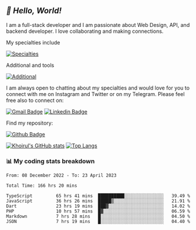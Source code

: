 ## _:wave: Hello, World!_

I am a full-stack developer and I am passionate about Web Design, API, and backend developer. I love collaborating and making connections.

My specialties include

[![Specialties](https://skillicons.dev/icons?i=php,laravel,javascript,react,vue,mysql,tailwind)](https://skillicons.dev)

Additional and tools

[![Additional](https://skillicons.dev/icons?i=bash,vscode,vite,webpack,vercel,git,github,gitlab)](https://skillicons.dev)

I am always open to chatting about my specialties and would love for you to connect with me on Instagram and Twitter or on my Telegram. Please feel free also to connect on:

[![Gmail Badge](https://img.shields.io/badge/-ahmusafir.khoirul@gmail.com-c14438?style=flat&logo=Gmail&logoColor=white&link=mailto:ahmusafir.khoirul@gmail.com)](mailto:ahmusafir.khoirul@gmail.com)
[![Linkedin Badge](https://img.shields.io/badge/-Ahmad_Musafir_Khoirul_Fattah-0072b1?style=flat&logo=Linkedin&logoColor=white&link=https://www.linkedin.com/in/ahmad-musafir-khoirul-fattah-26a53a207/)](https://www.linkedin.com/in/masmuss/)

Find my repository:

[![Github Badge](https://img.shields.io/badge/-masmuss-grey?style=flat&logo=github&logoColor=white&link=https://github.com/masmuss)](https://github.com/masmuss)

[![Khoirul's GitHub stats](https://github-readme-stats.vercel.app/api?username=masmuss&show_icons=true&include_all_commits=true&theme=transparent&layout=compact)](https://github.com/masmuss/github-readme-stats)
[![Top Langs](https://github-readme-stats.vercel.app/api/top-langs/?username=masmuss&theme=transparent&layout=compact)](https://github.com/masmuss/github-readme-stats)

### :bar_chart: My coding stats breakdown

<!--START_SECTION:waka-->

```text
From: 08 December 2022 - To: 23 April 2023

Total Time: 166 hrs 20 mins

TypeScript         65 hrs 41 mins  ██████████░░░░░░░░░░░░░░░   39.49 %
JavaScript         36 hrs 26 mins  █████▒░░░░░░░░░░░░░░░░░░░   21.91 %
Dart               23 hrs 19 mins  ███▓░░░░░░░░░░░░░░░░░░░░░   14.02 %
PHP                10 hrs 57 mins  █▓░░░░░░░░░░░░░░░░░░░░░░░   06.59 %
Markdown           7 hrs 28 mins   █░░░░░░░░░░░░░░░░░░░░░░░░   04.50 %
JSON               7 hrs 19 mins   █░░░░░░░░░░░░░░░░░░░░░░░░   04.40 %
```

<!--END_SECTION:waka-->
